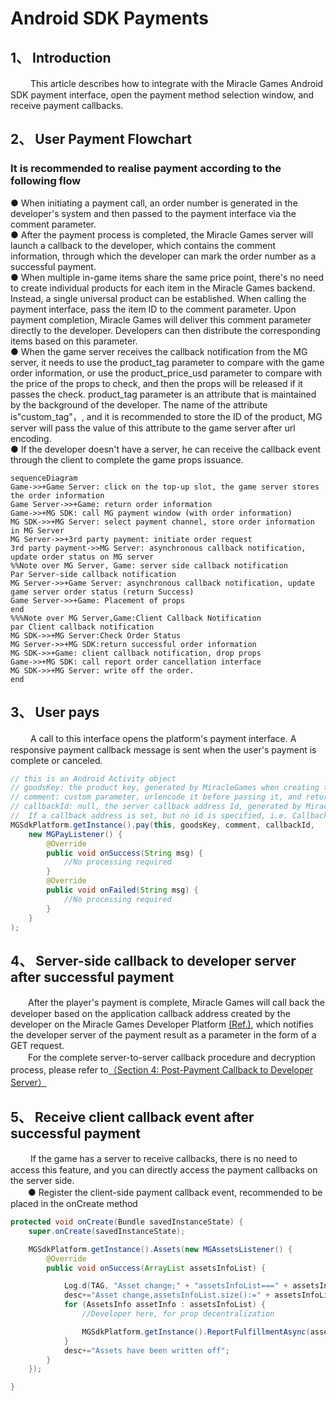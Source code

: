 # Android SDK Payments

## 1、 Introduction
　　 This article describes how to integrate with the Miracle Games Android SDK payment interface, open the payment method selection window, and receive payment callbacks.

## 2、 User Payment Flowchart
### It is recommended to realise payment according to the following flow
●  When initiating a payment call, an order number is generated in the developer's system and then passed to the payment interface via the comment parameter.<br>
●  After the payment process is completed, the Miracle Games server will launch a callback to the developer, which contains the comment information, through which the developer can mark the order number as a successful payment.<br>
●  When multiple in-game items share the same price point, there's no need to create individual products for each item in the Miracle Games backend. Instead, a single universal product can be established. When calling the payment interface, pass the item ID to the comment parameter. Upon payment completion, Miracle Games will deliver this comment parameter directly to the developer. Developers can then distribute the corresponding items based on this parameter.<br>
●  When the game server receives the callback notification from the MG server, it needs to use the product_tag parameter to compare with the game order information, or use the product_price_usd parameter to compare with the price of the props to check, and then the props will be released if it passes the check. product_tag parameter is an attribute that is maintained by the background of the developer. The name of the attribute is"custom_tag"，, and it is recommended to store the ID of the product, MG server will pass the value of this attribute to the game server after url encoding.<br>
●  If the developer doesn't have a server, he can receive the callback event through the client to complete the game props issuance.<br>
```mermaid
sequenceDiagram
Game->>+Game Server: click on the top-up slot, the game server stores the order information
Game Server->>+Game: return order information
Game->>+MG SDK: call MG payment window (with order information)
MG SDK->>+MG Server: select payment channel, store order information in MG Server
MG Server->>+3rd party payment: initiate order request
3rd party payment->>MG Server: asynchronous callback notification, update order status on MG server
%%Note over MG Server, Game: server side callback notification
Par Server-side callback notification
MG Server->>+Game Server: asynchronous callback notification, update game server order status (return Success)
Game Server->>+Game: Placement of props
end
%%%Note over MG Server,Game:Client Callback Notification  
par Client callback notification
MG SDK->>+MG Server:Check Order Status
MG Server->>+MG SDK:return successful order information
MG SDK->>+Game: client callback notification, drop props
Game->>+MG SDK: call report order cancellation interface
MG SDK->>+MG Server: write off the order.
end
```

## 3、 User pays
　　 A call to this interface opens the platform's payment interface. A responsive payment callback message is sent when the user's payment is complete or canceled.
```java
// this is an Android Activity object	
// goodsKey: the product key, generated by MiracleGames when creating the product. 
// comment: custom parameter, urlencode it before passing it, and return it to the developer as is when the payment is completed.
// callbackId: null, the server callback address Id, generated by MiracleGames when setting up the callback address, developers can set up multiple callback addresses, the transaction will be given to the specified Id of the callback address to initiate a callback for a successful payment.
//  If a callback address is set, but no id is specified, i.e. CallbackId=null, the default callback address will be used; if an Id is specified, but it does not exist, it will not be paid. If you don't use server callback, please ignore this attribute.
MGSdkPlatform.getInstance().pay(this, goodsKey, comment, callbackId,
	new MGPayListener() { 
		@Override
		public void onSuccess(String msg) {
			//No processing required
		}
		@Override
		public void onFailed(String msg) {
			//No processing required
		}
	}
);
```

## 4、 Server-side callback to developer server after successful payment
　　After the player's payment is complete, Miracle Games will call back the developer based on the application callback address created by the developer on the Miracle Games Developer Platform [(Ref.)](https://doc.mguwp.net/en/appcallback.html), which notifies the developer server of the payment result as a parameter in the form of a GET request.<br>
　　For the complete server-to-server callback procedure and decryption process, please refer to[（Section 4: Post-Payment Callback to Developer Server）](https://doc.mguwp.net/en/androidpayment.html)
## 5、 Receive client callback event after successful payment
　　 If the game has a server to receive callbacks, there is no need to access this feature, and you can directly access the payment callbacks on the server side.<br>
　　● Register the client-side payment callback event, recommended to be placed in the onCreate method
```java
protected void onCreate(Bundle savedInstanceState) {
	super.onCreate(savedInstanceState);

	MGSdkPlatform.getInstance().Assets(new MGAssetsListener() {
		@Override
		public void onSuccess(ArrayList assetsInfoList) {

			Log.d(TAG, "Asset change;" + "assetsInfoList===" + assetsInfoList.size());
			desc+="Asset change,assetsInfoList.size():=" + assetsInfoList.size()+"\n";
			for (AssetsInfo assetInfo : assetsInfoList) {
				//Developer here, for prop decentralization

				MGSdkPlatform.getInstance().ReportFulfillmentAsync(assetInfo);//report write-offs
			}
			desc+="Assets have been written off";
		}
	});

}
```
